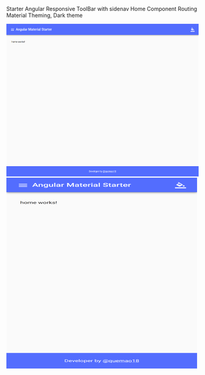 Starter Angular
Responsive ToolBar with sidenav
Home Component
Routing
Material Theming, Dark theme

<img src="https://github.com/quemao18/angular-material-starter/blob/master/src/assets/img/page.png" width="600" height="400">

<img src="https://github.com/quemao18/angular-material-starter/blob/master/src/assets/img/responsive.png" width="500" height="500">